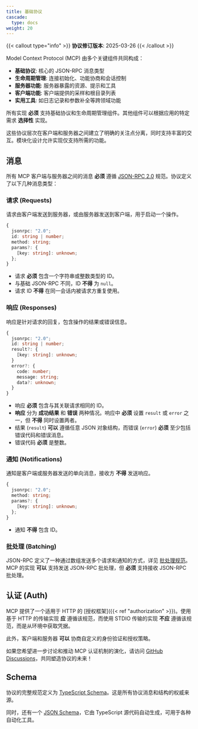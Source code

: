 ```yaml
---
title: 基础协议
cascade:
  type: docs
weight: 20
---
```


{{< callout type="info" >}} **协议修订版本**: 2025-03-26 {{< /callout >}}

Model Context Protocol (MCP) 由多个关键组件共同构成：

- **基础协议**: 核心的 JSON-RPC 消息类型
- **生命周期管理**: 连接初始化、功能协商和会话控制
- **服务器功能**: 服务器暴露的资源、提示和工具
- **客户端功能**: 客户端提供的采样和根目录列表
- **实用工具**: 如日志记录和参数补全等跨领域功能

所有实现 **必须** 支持基础协议和生命周期管理组件。其他组件可以根据应用的特定需求 **选择性** 实现。

这些协议层次在客户端和服务器之间建立了明确的关注点分离，同时支持丰富的交互。模块化设计允许实现仅支持所需的功能。

## 消息

所有 MCP 客户端与服务器之间的消息 **必须** 遵循 [JSON-RPC 2.0](https://www.jsonrpc.org/specification) 规范。协议定义了以下几种消息类型：

### 请求 (Requests)

请求由客户端发送到服务器，或由服务器发送到客户端，用于启动一个操作。

```typescript
{
  jsonrpc: "2.0";
  id: string | number;
  method: string;
  params?: {
    [key: string]: unknown;
  };
}
```

- 请求 **必须** 包含一个字符串或整数类型的 ID。
- 与基础 JSON-RPC 不同，ID **不得** 为 `null`。
- 请求 ID **不得** 在同一会话内被请求方重复使用。

### 响应 (Responses)

响应是针对请求的回复，包含操作的结果或错误信息。

```typescript
{
  jsonrpc: "2.0";
  id: string | number;
  result?: {
    [key: string]: unknown;
  }
  error?: {
    code: number;
    message: string;
    data?: unknown;
  }
}
```

- 响应 **必须** 包含与其关联请求相同的 ID。
- **响应** 分为 **成功结果** 和 **错误** 两种情况。响应中 **必须** 设置 `result` 或 `error` 之一，但 **不得** 同时设置两者。
- 结果 (`result`) **可以** 遵循任意 JSON 对象结构，而错误 (`error`) **必须** 至少包括错误代码和错误消息。
- 错误代码 **必须** 是整数。

### 通知 (Notifications)

通知是客户端或服务器发送的单向消息，接收方 **不得** 发送响应。

```typescript
{
  jsonrpc: "2.0";
  method: string;
  params?: {
    [key: string]: unknown;
  };
}
```

- 通知 **不得** 包含 ID。

### 批处理 (Batching)

JSON-RPC 定义了一种通过数组发送多个请求和通知的方式，详见 [批处理规范](https://www.jsonrpc.org/specification#batch)。MCP 的实现 **可以** 支持发送 JSON-RPC 批处理，但 **必须** 支持接收 JSON-RPC 批处理。

## 认证 (Auth)

MCP 提供了一个适用于 HTTP 的 [授权框架]({{< ref "authorization" >}})。使用基于 HTTP 的传输实现 **应** 遵循该规范，而使用 STDIO 传输的实现 **不应** 遵循该规范，而是从环境中获取凭据。

此外，客户端和服务器 **可以** 协商自定义的身份验证和授权策略。

如果您希望进一步讨论和推动 MCP 认证机制的演化，请访问 [GitHub Discussions](https://github.com/modelcontextprotocol/specification/discussions)，共同塑造协议的未来！

## Schema

协议的完整规范定义为 [TypeScript Schema](https://github.com/modelcontextprotocol/specification/blob/main/schema/2025-03-26/schema.ts)。这是所有协议消息和结构的权威来源。

同时，还有一个 [JSON Schema](https://github.com/modelcontextprotocol/specification/blob/main/schema/2025-03-26/schema.json)，它由 TypeScript 源代码自动生成，可用于各种自动化工具。